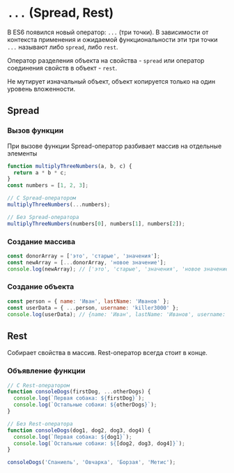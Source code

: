# `...` (Spread, Rest)

В ES6 появился новый оператор: `...` (три точки). В зависимости от контекста применения и ожидаемой функциональности эти три точки `...` называют либо `spread`, либо `rest`.

Оператор разделения объекта на свойства - `spread` или оператор соединения свойств в объект - `rest`.

Не мутирует изначальный объект, объект копируется только на один уровень вложенности.

## Spread

### Вызов функции

При вызове функции Spread-оператор разбивает массив на отдельные элементы

```js
function multiplyThreeNumbers(a, b, c) {
  return a * b * c;
}
const numbers = [1, 2, 3];

// C Spread-оператором
multiplyThreeNumbers(...numbers);

// Без Spread-оператора
multiplyThreeNumbers(numbers[0], numbers[1], numbers[2]);
```

### Создание массива

```js
const donorArray = ['это', 'старые', 'значения'];
const newArray = [...donorArray, 'новое значение'];
console.log(newArray); // ['это', 'старые', 'значения', 'новое значение']
```

### Создание объекта

```js
const person = { name: 'Иван', lastName: 'Иванов' };
const userData = { ...person, username: 'killer3000' };
console.log(userData); // {name: 'Иван', lastName: 'Иванов', username: 'killer3000'}
```

## Rest

Собирает свойства в массив. Rest-оператор всегда стоит в конце.

### Объявление функции

```js
// С Rest-оператором
function consoleDogs(firstDog, ...otherDogs) {
  console.log(`Первая собака: ${firstDog}`);
  console.log(`Остальные собаки: ${otherDogs}`);
}

// Без Rest-оператора
function consoleDogs(dog1, dog2, dog3, dog4) {
  console.log(`Первая собака: ${dog1}`);
  console.log(`Остальные собаки: ${[dog2, dog3, dog4]}`);
}

consoleDogs('Спаниель', 'Овчарка', 'Борзая', 'Метис');
```
